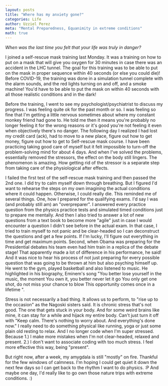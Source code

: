 ```yaml
---
layout: posts
title: "Where has my anxiety gone?"
categories: Life
author: Uzziel Perez
meta: "Mental Preparedness, Equanimity in extreme conditions"
math: true
---
```



*When was the last time you felt that your life was truly in danger?*

I joined a self-rescue mask training last Monday. It was a training on how to put on a mask that will give you oxygen for 30 minutes in case
there was an accident in the LHC tunnel. The goal for this training was to be able to put on the mask in proper sequence within 40 seconds (or else you could die)!
Before COVID-19, the training was done in a simulation tunnel complete with the alarm sounds, and the red lights turning on and off, and a smoke machine! You'd have to be able to put the mask
on within 40 seconds with all those realistic conditions and in the dark!

Before the training, I went to see my psychologist/psychiatrist to discuss my progress. I was feeling quite ok for the past month or so. I was feeling so fine that I'm getting a little nervous sometimes about where my constant monkey friend had gone to. He told me then it means you're probably no longer feeling it for the wrong reasons or it's good you're not feeling it even when objectively there's no danger. The following day I realized I had lost my credit card (ack), had to move to a new place, figure out how to get money, figure out how to get to Self-rescue mask course. I have been practicing taking good care of myself but it felt impossible to turn-off the problem-solving mind for about 4 days. And when I've solved the problems, essentially removed the stressors, the effect on the body still lingers. The phenomenon is amazing. How getting rid of the stressor is a separate step from taking care of the physiological after effects.

I failed the first test of the self-rescue mask training and then passed the 2nd one. I did try to calm myself down through breathing. But I figured I'd want to rehearse the steps on my own imagining the actual conditions where it could happen. Otherwise, I could really die. This reminded me of several things. One, how I prepared for the qualifying exams. I'd say I was (and probably still am) an "overpreparer". I answered every practice question from the physics practice tests and simulated timed conditions just to prepare me mentally. And then I also tried to answer a lot of new questions from a text book to become more "agile" just in case I would encounter a question I didn't see before in the actual exam. In that case, I tried to train myself to not panic and be clear-headed so I can deconstruct the questions and get a few points. If I'm lucky, I'll figure out everything in time and get maximum points. Second, when Obama was preparing for the Presidential debates his team even had him train in a replica of the debate stage! That apparently made a lot of difference in his performance, he said! And it was nice to hear his process of not just preparing for every possible question that was going to be thrown at him but also psyching himself up. He went to the gym, played basketball and also listened to music. He highlighted in his biography, Eminem's song "You better lose yourself in the music, the moment
You own it, you better never let it go
You only get one shot, do not miss your chance to blow
This opportunity comes once in a lifetime ".

Stress is not necessarily a bad thing. It allows us to perform, to "rise up to the occasion" as the Nagoski sisters said. It is chronic stress that's not good. The one that gets stuck in your body. And for some weird brains like mine, it can stay for a while and hijack my entire body. Can't just turn it off with "Keep calm. There's nothing to worry about. And everything's done now." I really need to do something physical like running, yoga or just some plain old resting to relax. And I no longer code when I'm super stressed. Because 1.) I make more mistakes when I'm not clear-headed, relaxed and present. 2.) I don't want to associate coding with too much stress. I feel more effective this way, being "present".

But right now, after a week, my amygdala is still "mostly" on fire. Thankful for the few windows of calmness. I'm hoping I could get quiet it down the next few days so I can get back to the rhythm I want to do physics. :P And maybe one day, I'd really like to go own those nature trips with extreme conditions. :)
